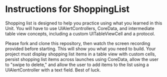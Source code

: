# Instructions for ShoppingList

Shopping list is designed to help you practice using what you learned in this Unit. You will have to use UIAlertControllers, CoreData, and intermediate table view concepts, including a custom UITableViewCell and a protocol.

Please fork and clone this repository, then watch the screen recording provided before starting. This will show you what you need to build. Your project must display shopping list items in a table view with custom cells, persist shopping list items across launches using CoreData, allow the user to "swipe to delete," and allow the user to add items to the list using a UIAlertController with a text field. Best of luck.
